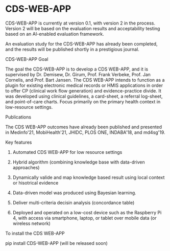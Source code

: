 # CDS-WEB-APP

CDS-WEB-APP is currently at version 0.1, with version 2 in the process. Version 2 will be based on the evaluation results and acceptability testing based on an AI-enabled evaluation framework.  

An evaluation study for the CDS-WEB-APP has already been completed, and the results will be published shortly in a prestigious journal.

CDS-WEB-APP Goal 

The goal the CDS-WEB-APP is to develop a CDS WEB-APP, and it is supervised by Dr. Demisew, Dr. Girum, Prof. Frank Verbeke, Prof. Jan Cornelis, and Prof. Bart Jansen. The CDS WEB-APP intends to function as a plugin for existing electronic medical records or HMIS applications in order to offer CP (clinical work flow generation) and evidence-practice divide. It was developed using clinical guidelines, a card-sheet, a referral log-sheet, and point-of-care charts. Focus primarily on the primary health context in low-resource settings.

Publications 

The CDS WEB-APP outcomes have already been published and presented in Medinfo'21, MobiHealth'21, JHIDC, PLOS ONE, INDABA'18, and md4sg'19.

Key features 

1. Automated CDS WEB-APP for low resource settings

2. Hybrid algorithm (combining knowledge base with data-driven approaches) 

3. Dynamically valide and map knowledge based result using local context or hisotrical evidence 

4. Data-driven model was produced using Bayesian learning.

5. Deliver multi-criteria decisin analysis (concordance table)

6. Deployed and operated on a low-cost device such as the Raspberry Pi 4, with access via smartphone, laptop, or tablet over mobile data (or wireless network)


To install the CDS WEB-APP

pip install CDS-WEB-APP (will be released soon)

